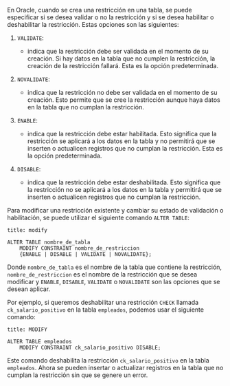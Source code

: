 En Oracle, cuando se crea una restricción en una tabla, se puede especificar si se desea validar o no la restricción y si se desea habilitar o deshabilitar la restricción. Estas opciones son las siguientes:

1. `VALIDATE`:
	- indica que la restricción debe ser validada en el momento de su creación. Si hay datos en la tabla que no cumplen la restricción, la creación de la restricción fallará. Esta es la opción predeterminada.
    
2. `NOVALIDATE`:
	- indica que la restricción no debe ser validada en el momento de su creación. Esto permite que se cree la restricción aunque haya datos en la tabla que no cumplan la restricción.
    
3. `ENABLE`:
	- indica que la restricción debe estar habilitada. Esto significa que la restricción se aplicará a los datos en la tabla y no permitirá que se inserten o actualicen registros que no cumplan la restricción. Esta es la opción predeterminada.
    
4. `DISABLE`:
	- indica que la restricción debe estar deshabilitada. Esto significa que la restricción no se aplicará a los datos en la tabla y permitirá que se inserten o actualicen registros que no cumplan la restricción.
    

Para modificar una restricción existente y cambiar su estado de validación o habilitación, se puede utilizar el siguiente comando `ALTER TABLE`:

```ad-important
title: modify
```
```
ALTER TABLE nombre_de_tabla
    MODIFY CONSTRAINT nombre_de_restriccion 
    {ENABLE | DISABLE | VALIDATE | NOVALIDATE};
```

Donde `nombre_de_tabla` es el nombre de la tabla que contiene la restricción, `nombre_de_restriccion` es el nombre de la restricción que se desea modificar y `ENABLE`, `DISABLE`, `VALIDATE` o `NOVALIDATE` son las opciones que se desean aplicar.

Por ejemplo, si queremos deshabilitar una restricción `CHECK` llamada `ck_salario_positivo` en la tabla `empleados`, podemos usar el siguiente comando:

```ad-example
title: MODIFY
```
```
ALTER TABLE empleados
    MODIFY CONSTRAINT ck_salario_positivo DISABLE;
```

Este comando deshabilita la restricción `ck_salario_positivo` en la tabla `empleados`. Ahora se pueden insertar o actualizar registros en la tabla que no cumplan la restricción sin que se genere un error.

